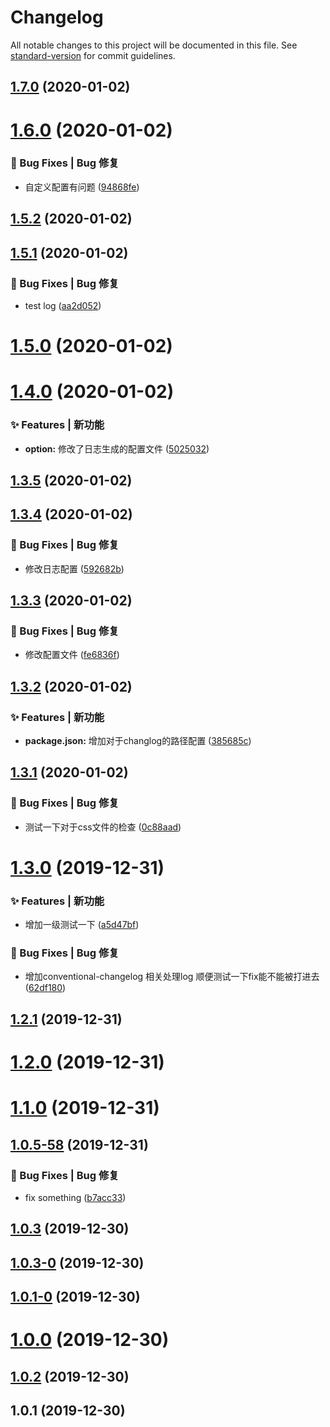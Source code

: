 # Changelog

All notable changes to this project will be documented in this file. See [standard-version](https://github.com/conventional-changelog/standard-version) for commit guidelines.

## [1.7.0](https://github.com/HeiLiu/gitHook/compare/v1.6.0...v1.7.0) (2020-01-02)

# [1.6.0](https://github.com/HeiLiu/gitHook/compare/v1.5.2...v1.6.0) (2020-01-02)


### 🐛 Bug Fixes | Bug 修复

* 自定义配置有问题 ([94868fe](https://github.com/HeiLiu/gitHook/commit/94868fe))



## [1.5.2](https://github.com/HeiLiu/gitHook/compare/v1.5.1...v1.5.2) (2020-01-02)



## [1.5.1](https://github.com/HeiLiu/gitHook/compare/v1.5.0...v1.5.1) (2020-01-02)


### 🐛 Bug Fixes | Bug 修复

* test log ([aa2d052](https://github.com/HeiLiu/gitHook/commit/aa2d052))



# [1.5.0](https://github.com/HeiLiu/gitHook/compare/v1.4.0...v1.5.0) (2020-01-02)



# [1.4.0](https://github.com/HeiLiu/gitHook/compare/v1.3.5...v1.4.0) (2020-01-02)


### ✨ Features | 新功能

* **option:** 修改了日志生成的配置文件 ([5025032](https://github.com/HeiLiu/gitHook/commit/5025032))



## [1.3.5](https://github.com/HeiLiu/gitHook/compare/v1.3.4...v1.3.5) (2020-01-02)



## [1.3.4](https://github.com/HeiLiu/gitHook/compare/v1.3.3...v1.3.4) (2020-01-02)


### 🐛 Bug Fixes | Bug 修复

* 修改日志配置 ([592682b](https://github.com/HeiLiu/gitHook/commit/592682b))



## [1.3.3](https://github.com/HeiLiu/gitHook/compare/v1.3.2...v1.3.3) (2020-01-02)


### 🐛 Bug Fixes | Bug 修复

* 修改配置文件 ([fe6836f](https://github.com/HeiLiu/gitHook/commit/fe6836f))



## [1.3.2](https://github.com/HeiLiu/gitHook/compare/v1.3.1...v1.3.2) (2020-01-02)


### ✨ Features | 新功能

* **package.json:** 增加对于changlog的路径配置 ([385685c](https://github.com/HeiLiu/gitHook/commit/385685c))



## [1.3.1](https://github.com/HeiLiu/gitHook/compare/v1.3.0...v1.3.1) (2020-01-02)


### 🐛 Bug Fixes | Bug 修复

* 测试一下对于css文件的检查 ([0c88aad](https://github.com/HeiLiu/gitHook/commit/0c88aad))



# [1.3.0](https://github.com/HeiLiu/gitHook/compare/v1.2.1...v1.3.0) (2019-12-31)


### ✨ Features | 新功能

* 增加一级测试一下 ([a5d47bf](https://github.com/HeiLiu/gitHook/commit/a5d47bf))


### 🐛 Bug Fixes | Bug 修复

* 增加conventional-changelog 相关处理log 顺便测试一下fix能不能被打进去 ([62df180](https://github.com/HeiLiu/gitHook/commit/62df180))



## [1.2.1](https://github.com/HeiLiu/gitHook/compare/v1.2.0...v1.2.1) (2019-12-31)



# [1.2.0](https://github.com/HeiLiu/gitHook/compare/v1.1.0...v1.2.0) (2019-12-31)



# [1.1.0](https://github.com/HeiLiu/gitHook/compare/v1.0.5-58...v1.1.0) (2019-12-31)



## [1.0.5-58](https://github.com/HeiLiu/gitHook/compare/v1.0.3...v1.0.5-58) (2019-12-31)


### 🐛 Bug Fixes | Bug 修复

* fix something ([b7acc33](https://github.com/HeiLiu/gitHook/commit/b7acc33))



## [1.0.3](https://github.com/HeiLiu/gitHook/compare/v1.0.3-0...v1.0.3) (2019-12-30)



## [1.0.3-0](https://github.com/HeiLiu/gitHook/compare/v1.0.1-0...v1.0.3-0) (2019-12-30)



## [1.0.1-0](https://github.com/HeiLiu/gitHook/compare/v1.0.0...v1.0.1-0) (2019-12-30)



# [1.0.0](https://github.com/HeiLiu/gitHook/compare/v1.0.2...v1.0.0) (2019-12-30)



## [1.0.2](https://github.com/HeiLiu/gitHook/compare/v1.0.1...v1.0.2) (2019-12-30)



## 1.0.1 (2019-12-30)




